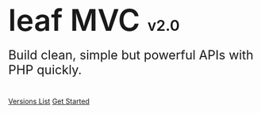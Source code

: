 <!-- markdownlint-disable no-inline-html -->
<h1 style="font-size: 60px; font-weight: 600;">
  leaf MVC <span style="font-size: 30px;">v2.0</span>
</h1>
<p style="font-size: 25px; margin-top: -20px; margin-bottom: 40px;">
  Build clean, simple but powerful APIs with PHP quickly.
</p>

[Versions List](leaf-mvc/versions)
[Get Started](leaf-mvc/?id=leafMVC)
